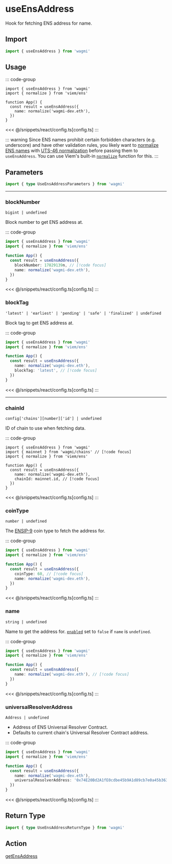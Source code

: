 <script setup>
const packageName = 'wagmi'
const TData = 'string'
const TError = 'GetEnsAddressError'
</script>

# useEnsAddress

Hook for fetching ENS address for name.

## Import

```ts
import { useEnsAddress } from 'wagmi'
```

## Usage

::: code-group
```tsx [index.tsx]
import { useEnsAddress } from 'wagmi'
import { normalize } from 'viem/ens'

function App() {
  const result = useEnsAddress({
    name: normalize('wagmi-dev.eth'),
  })
}
```
<<< @/snippets/react/config.ts[config.ts]
:::

::: warning
Since ENS names prohibit certain forbidden characters (e.g. underscore) and have other validation rules, you likely want to [normalize ENS names](https://docs.ens.domains/contract-api-reference/name-processing#normalising-names) with [UTS-46 normalization](https://unicode.org/reports/tr46) before passing them to `useEnsAddress`. You can use Viem's built-in [`normalize`](https://viem.sh/docs/ens/utilities/normalize) function for this.
:::

## Parameters

```ts
import { type UseEnsAddressParameters } from 'wagmi'
```

---

### blockNumber

`bigint | undefined`

Block number to get ENS address at.

::: code-group
```ts [index.ts]
import { useEnsAddress } from 'wagmi'
import { normalize } from 'viem/ens'

function App() {
  const result = useEnsAddress({
    blockNumber: 17829139n, // [!code focus]
    name: normalize('wagmi-dev.eth'),
  })
}
```
<<< @/snippets/react/config.ts[config.ts]
:::

### blockTag

`'latest' | 'earliest' | 'pending' | 'safe' | 'finalized' | undefined`

Block tag to get ENS address at.

::: code-group
```ts [index.ts]
import { useEnsAddress } from 'wagmi'
import { normalize } from 'viem/ens'

function App() {
  const result = useEnsAddress({
    name: normalize('wagmi-dev.eth'),
    blockTag: 'latest', // [!code focus]
  })
}
```
<<< @/snippets/react/config.ts[config.ts]
:::

---

### chainId

`config['chains'][number]['id'] | undefined`

ID of chain to use when fetching data.

::: code-group
```tsx [index.tsx]
import { useEnsAddress } from 'wagmi'
import { mainnet } from 'wagmi/chains' // [!code focus]
import { normalize } from 'viem/ens'

function App() {
  const result = useEnsAddress({
    name: normalize('wagmi-dev.eth'),
    chainId: mainnet.id, // [!code focus]
  })
}
```
<<< @/snippets/react/config.ts[config.ts]
:::

### coinType

`number | undefined`

The [ENSIP-9](https://docs.ens.domains/ens-improvement-proposals/ensip-9-multichain-address-resolution) coin type to fetch the address for.

::: code-group
```ts [index.ts]
import { useEnsAddress } from 'wagmi'
import { normalize } from 'viem/ens'

function App() {
  const result = useEnsAddress({
    coinType: 60, // [!code focus]
    name: normalize('wagmi-dev.eth'),
  })
}
```
<<< @/snippets/react/config.ts[config.ts]
:::

### name

`string | undefined`

Name to get the address for. [`enabled`](#enabled) set to `false` if `name` is `undefined`.

::: code-group
```ts [index.ts]
import { useEnsAddress } from 'wagmi'
import { normalize } from 'viem/ens'

function App() {
  const result = useEnsAddress({
    name: normalize('wagmi-dev.eth'), // [!code focus]
  })
}
```
<<< @/snippets/react/config.ts[config.ts]
:::

### universalResolverAddress

`Address | undefined`

- Address of ENS Universal Resolver Contract.
- Defaults to current chain's Universal Resolver Contract address.

::: code-group
```ts [index.ts]
import { useEnsAddress } from 'wagmi'
import { normalize } from 'viem/ens'

function App() {
  const result = useEnsAddress({
    name: normalize('wagmi-dev.eth'),
    universalResolverAddress: '0x74E20Bd2A1fE0cdbe45b9A1d89cb7e0a45b36376', // [!code focus]
  })
}
```
<<< @/snippets/react/config.ts[config.ts]
:::

<!--@include: @shared/query-options.md-->

## Return Type

```ts
import { type UseEnsAddressReturnType } from 'wagmi'
```

<!--@include: @shared/query-result.md-->

<!--@include: @shared/query/getEnsAddress.md-->

## Action

[getEnsAddress](/core/actions/getEnsAddress)